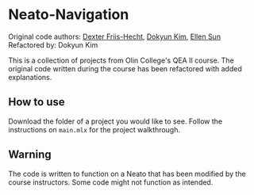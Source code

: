 # Neato-Navigation
Original code authors: [Dexter Friis-Hecht](https://github.com/dfriishecht), [Dokyun Kim](https://github.com/dokyun-kim4), [Ellen Sun](https://github.com/eys123)  
Refactored by: Dokyun Kim

This is a collection of projects from Olin College's QEA II course.
The original code written during the course has been refactored with added explanations. 

## How to use
Download the folder of a project you would like to see. Follow the instructions on `main.mlx` for the project walkthrough.

## Warning
The code is written to function on a Neato that has been modified by the course instructors. Some code might not function as intended. 
